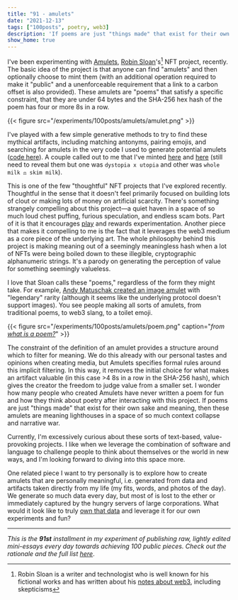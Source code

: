 ```yaml
---
title: "91 - amulets"
date: "2021-12-13"
tags: ["100posts", poetry, web3]
description: 'If poems are just "things made" that exist for their own sake and meaning, then these amulets are meaning lighthouses in a space of so much context collapse and narrative war.'
show_home: true
---
```


I've been experimenting with [Amulets](https://text.bargains/amulet/), [Robin Sloan](https://www.robinsloan.com/)'s[^1] NFT project, recently. The basic idea of the project is that anyone can find "amulets" and then optionally choose to mint them (with an additional operation required to make it "public" and a unenforceable requirement that a link to a carbon offset is also provided). These amulets are "poems" that satisfy a specific constraint, that they are under 64 bytes and the SHA-256 hex hash of the poem has four or more 8s in a row. 

{{< figure src="/experiments/100posts/amulets/amulet.png" >}}

I've played with a few simple generative methods to try to find these mythical artifacts, including matching antonyms, pairing emojis, and searching for amulets in the very code I used to generate potential amulets ([code here](https://github.com/spencerc99/amulet-generator)). A couple called out to me that I've minted [here](https://opensea.io/assets/0x2a2127753653f6210d26f5b470738bf13b73423d/47232614580438978530007845431056473875290305463272078335171762529974128416684) and [here](https://opensea.io/assets/0x2a2127753653f6210d26f5b470738bf13b73423d/114961935544821360468780502757959824441268491845104758778953342517860250386706) (still need to reveal them but one was `dystopia x utopia` and other was `whole milk ⚖️ skim milk`). 

This is one of the few "thoughtful" NFT projects that I've explored recently. Thoughtful in the sense that it doesn't feel primarily focused on building lots of clout or making lots of money on artificial scarcity. There's something strangely compelling about this project—a quiet haven in a space of so much loud chest puffing, furious speculation, and endless scam bots. Part of it is that it encourages [play](/posts/everyday-magic) and rewards experimentation. Another piece that makes it compelling to me is the fact that it leverages the web3 medium as a core piece of the underlying art. The whole philosophy behind this project is making meaning out of a seemingly meaningless hash when a lot of NFTs were being boiled down to these illegible, cryptographic alphanumeric strings. It's a parody on generating the perception of value for something seemingly valueless. 

I love that Sloan calls these "poems," regardless of the form they might take. For example, [Andy Matuschak created an image amulet](https://twitter.com/andy_matuschak/status/1436122767917666304?s=20) with "legendary" rarity (although it seems like the underlying protocol doesn't support images). You see people making all sorts of amulets, from traditional poems, to web3 slang, to a toilet emoji. 

{{< figure src="/experiments/100posts/amulets/poem.png" caption="*from [what is a poem?](https://www.theatlantic.com/entertainment/archive/2013/11/what-is-a-poem/281835/)*" >}}

The constraint of the definition of an amulet provides a structure around which to filter for meaning. We do this already with our personal tastes and opinions when creating media, but Amulets specifies formal rules around this implicit filtering. In this way, it removes the initial choice for what makes an artifact valuable (in this case >4 8s in a row in the SHA-256 hash), which gives the creator the freedom to judge value from a smaller set. I wonder how many people who created Amulets have never written a poem for fun and how they think about poetry after interacting with this project. If poems are just "things made" that exist for their own sake and meaning, then these amulets are meaning lighthouses in a space of so much context collapse and narrative war.

Currently, I'm excessively curious about these sorts of text-based, value-provoking projects. I like when we leverage the combination of software and language to challenge people to think about themselves or the world in new ways, and I'm looking forward to diving into this space more. 

One related piece I want to try personally is to explore how to create amulets that are personally meaningful, i.e. generated from data and artifacts taken directly from my life (my fits, words, and photos of the day). We generate so much data every day, but most of is lost to the ether or immediately captured by the hungry servers of large corporations. What would it look like to truly [own that data](/experiments/100posts/future-of-tools) and leverage it for our own experiments and fun?

[^1]: Robin Sloan is a writer and technologist who is well known for his fictional works and has written about his [notes about web3](https://www.robinsloan.com/archive/notes-on-web3/), including skepticisms

---
*This is the **91st** installment in my experiment of publishing raw, lightly edited mini-essays every day towards achieving 100 public pieces. Check out the rationale and the full list [here](/experiments/100posts/)*.
